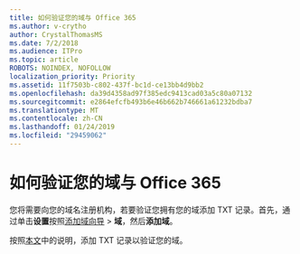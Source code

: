 ```yaml
---
title: 如何验证您的域与 Office 365
ms.author: v-crytho
author: CrystalThomasMS
ms.date: 7/2/2018
ms.audience: ITPro
ms.topic: article
ROBOTS: NOINDEX, NOFOLLOW
localization_priority: Priority
ms.assetid: 11f7503b-c802-437f-bc1d-ce13bb4d9bb2
ms.openlocfilehash: da39d4358ad97f385edc9413cad03a5c80a07132
ms.sourcegitcommit: e2864efcfb493b6e46b662b746661a61232bdba7
ms.translationtype: MT
ms.contentlocale: zh-CN
ms.lasthandoff: 01/24/2019
ms.locfileid: "29459062"
---
```

# <a name="how-to-verify-your-domain-with-office-365"></a>如何验证您的域与 Office 365

您将需要向您的域名注册机构，若要验证您拥有您的域添加 TXT 记录。首先，通过单击**设置**按照[添加域向导](https://portal.office.com/adminportal/home#/Domains) \> **域**，然后**添加域**。
  
按照[本文](https://support.office.com/article/https://support.office.com/en-us/article/Create-DNS-records-for-Office-365-when-you-manage-your-DNS-records-B0F3FDCA-8A80-4E8E-9EF3-61E8A2A9AB23.aspx)中的说明，添加 TXT 记录以验证您的域。 
  

